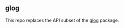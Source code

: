 glog
----

This repo replaces the API subset of the [glog](https://github.com/golang/glog) package.
